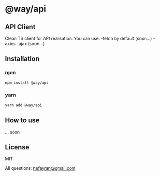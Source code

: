 # @way/api
## API Client
Clean TS client for API realisation.
You can use:
-fetch by default (soon...)
-axios
-ajax (soon...)

## Installation

### npm
```sh
npm install @way/api
```
### yarn
```sh
yarn add @way/api
```
## How to use
... soon

## License

MIT

All questions: nefayran@gmail.com
